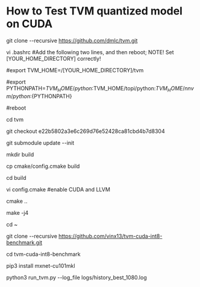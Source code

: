 # How to Test TVM quantized model on CUDA

git clone --recursive https://github.com/dmlc/tvm.git

vi .bashrc #Add the following two lines, and then reboot; NOTE! Set [YOUR_HOME_DIRECTORY] correctly!

#export TVM_HOME=/[YOUR_HOME_DIRECTORY]/tvm

#export PYTHONPATH=$TVM_HOME/python:$TVM_HOME/topi/python:$TVM_HOME/nnvm/python:${PYTHONPATH}

#reboot

cd tvm

git checkout e22b5802a3e6c269d76e52428ca81cbd4b7d8304

git submodule update --init

mkdir build

cp cmake/config.cmake build

cd build

vi config.cmake #enable CUDA and LLVM

cmake ..

make -j4

cd ~

git clone --recursive https://github.com/vinx13/tvm-cuda-int8-benchmark.git

cd tvm-cuda-int8-benchmark

pip3 install mxnet-cu101mkl

python3 run_tvm.py --log_file logs/history_best_1080.log
